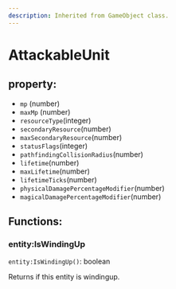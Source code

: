 ```yaml
---
description: Inherited from GameObject class.
---
```


# AttackableUnit

## property:

* `mp` \(number\)
* `maxMp` \(number\)
* `resourceType`\(integer\)
* `secondaryResource`\(number\)
* `maxSecondaryResource`\(number\)
* `statusFlags`\(integer\)
* `pathfindingCollisionRadius`\(number\)
* `lifetime`\(number\)
* `maxLifetime`\(number\)
* `lifetimeTicks`\(number\)
* `physicalDamagePercentageModifier`\(number\)
* `magicalDamagePercentageModifier`\(number\)

## Functions:

### entity:IsWindingUp

`entity:IsWindingUp()`: boolean

Returns if this entity is windingup.

